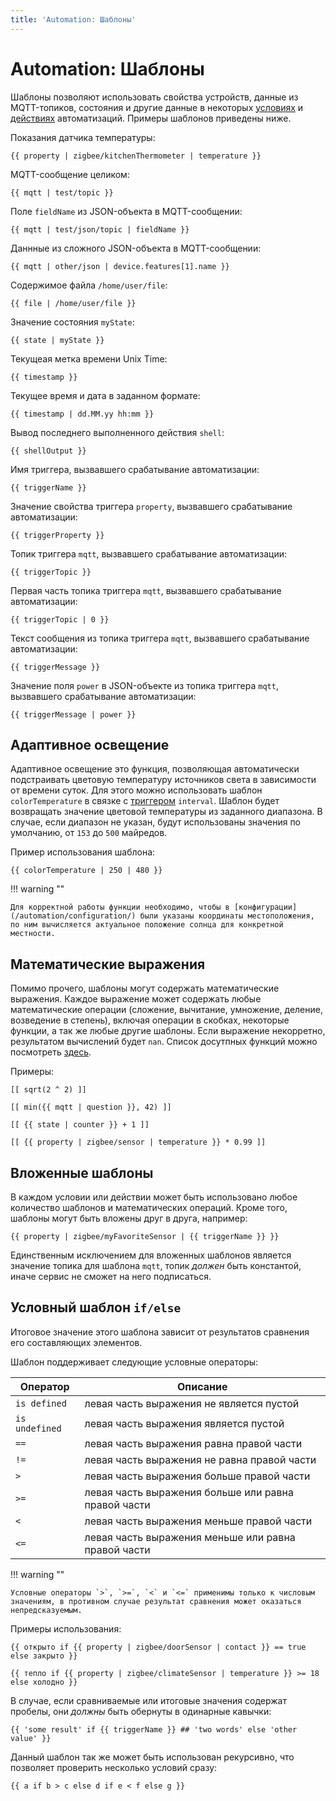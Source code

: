 ```yaml
---
title: 'Automation: Шаблоны'
---
```


# Automation: Шаблоны

Шаблоны позволяют использовать свойства устройств, данные из MQTT-топиков, состояния и другие данные в некоторых [условиях](/automation/database/conditions/) и [действиях](/automation/database/actions/) автоматизаций. Примеры шаблонов приведены ниже.

Показания датчика температуры:

```
{{ property | zigbee/kitchenThermometer | temperature }}
```

MQTT-сообщение целиком:

```
{{ mqtt | test/topic }}
```

Поле `fieldName` из JSON-объекта в MQTT-сообщении:

```
{{ mqtt | test/json/topic | fieldName }}
```

Даннные из сложного JSON-объекта в MQTT-сообщении:

```
{{ mqtt | other/json | device.features[1].name }}
```

Содержимое файла `/home/user/file`:

```
{{ file | /home/user/file }}
```

Значение состояния `myState`:

```
{{ state | myState }}
```

Текущеая метка времени Unix Time:

```
{{ timestamp }}
```

Текущее время и дата в заданном формате:

```
{{ timestamp | dd.MM.yy hh:mm }}
```

Вывод последнего выполненного действия `shell`:

```
{{ shellOutput }}
```

Имя триггера, вызвавшего срабатывание автоматизации:

```
{{ triggerName }}
```

Значение свойства триггера `property`, вызвавшего срабатывание автоматизации:

```
{{ triggerProperty }}
```

Топик триггера `mqtt`, вызвавшего срабатывание автоматизации:

```
{{ triggerTopic }}
```

Первая часть топика триггера `mqtt`, вызвавшего срабатывание автоматизации:

```
{{ triggerTopic | 0 }}
```

Текст сообщения из топика триггера `mqtt`, вызвавшего срабатывание автоматизации:

```
{{ triggerMessage }}
```

Значение поля `power` в JSON-объекте из топика триггера `mqtt`, вызвавшего срабатывание автоматизации:

```
{{ triggerMessage | power }}
```

## Адаптивное освещение

Адаптивное освещение это функция, позволяющая автоматически подстраивать цветовую температуру источников света в зависимости от времени суток. Для этого можно использовать шаблон `colorTemperature` в связке с [триггером](/automation/database/triggers/) `interval`. Шаблон будет возвращать значение цветовой температуры из заданного диапазона. В случае, если диапазон не указан, будут использованы значения по умолчанию, от `153` до `500` майредов.

Пример использования шаблона:

```
{{ colorTemperature | 250 | 480 }}
```

!!! warning ""

    Для корректной работы функции необходимо, чтобы в [конфигурации](/automation/configuration/) были указаны координаты местоположения, по ним вычисляется актуальное положение солнца для конкретной местности.

## Математические выражения

Помимо прочего, шаблоны могут содержать математические выражения. Каждое выражение может содержать любые математические операции (сложение, вычитание, умножение, деление, возведение в степень), включая операции в скобках, некоторые функции, а так же любые другие шаблоны. Если выражение некорретно, результатом вычислений будет `nan`. Список досутпных функций можно посмотреть [здесь](https://github.com/u236/homed-service-common/blob/master/parser.cpp#L96-L103).

Примеры:

```
[[ sqrt(2 ^ 2) ]]
```

```
[[ min({{ mqtt | question }}, 42) ]]
```

```
[[ {{ state | counter }} + 1 ]]
```

```
[[ {{ property | zigbee/sensor | temperature }} * 0.99 ]]
```

## Вложенные шаблоны

В каждом условии или действии может быть использовано любое количество шаблонов и математических операций. Кроме того, шаблоны могут быть вложены друг в друга, например:

```
{{ property | zigbee/myFavoriteSensor | {{ triggerName }} }}
```

Единственным исключением для вложенных шаблонов является значение топика для шаблона `mqtt`, топик _должен_ быть константой, иначе сервис не сможет на него подписаться.

## Условный шаблон `if/else`

Итоговое значение этого шаблона зависит от результатов сравнения его составляющих элементов.

Шаблон поддерживает следующие условные операторы:

| Оператор | Описание |
|----------|----------|
| `is defined`   | левая часть выражения не является пустой
| `is undefined` | левая часть выражения является пустой
| `==`           | левая часть выражения равна правой части
| `!=`           | левая часть выражения не равна правой части
| `>`            | левая часть выражения больше правой части
| `>=`           | левая часть выражения больше или равна правой части
| `<`            | левая часть выражения меньше правой части
| `<=`           | левая часть выражения меньше или равна правой части

!!! warning ""

    Условные операторы `>`, `>=`, `<` и `<=` применимы только к числовым значениям, в противном случае результат сравнения может оказаться непредсказуемым.

Примеры использования:

```
{{ открыто if {{ property | zigbee/doorSensor | contact }} == true else закрыто }}
```

```
{{ тепло if {{ property | zigbee/climateSensor | temperature }} >= 18 else холодно }}
```

В случае, если сравниваемые или итоговые значения содержат пробелы, они _должны_ быть обернуты в одинарные кавычки:

```
{{ 'some result' if {{ triggerName }} ## 'two words' else 'other value' }}
```

Данный шаблон так же может быть использован рекурсивно, что позволяет проверить несколько условий сразу:

```
{{ a if b > c else d if e < f else g }}
```
